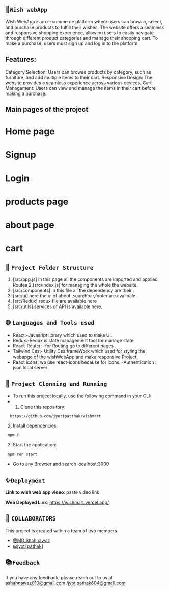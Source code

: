 ## 💫`Wish webApp`
  Wish WebApp is an e-commerce platform where users can browse, select, and purchase products to fulfill their wishes. The website offers a seamless and responsive shopping experience, allowing users to easily navigate through different product categories and manage their shopping cart. To make a purchase, users must sign up and log in to the platform.

## Features:

Category Selection: Users can browse products by category, such as furniture, and add multiple items to their cart.
Responsive Design: The website provides a seamless experience across various devices.
Cart Management: Users can view and manage the items in their cart before making a purchase.

## Main pages of the project

# Home page 

#  Signup 

#  Login

#  products page

#  about page

#   cart


##  🌿 `Project Folder Structure`
1. [src/app.js]  in this page all the components are imported and applied Routes
2.[src/index.js]  for managing the whole the website.
3. [src/components]  in this file all the dependency are their .
4. [src/ui] here the ui of about ,searchbar,footer are availbale.
5. [src/Redux] redux file are available here
6. [src/utils] services of API  is available here.


## 🌐 `Languages and Tools used`
  - React:-Javasript library which used to make Ui.
  - Redux:-Redux is state management tool for manage state.
  - React-Router:- for Routing go to different pages
  - Tailwind Css:- Utility Css frameWork which used for styling the webapge of the wishWebApp and make responsive Project.
  - React icons: we use react-icons because for icons.
  -Authentication : json local server  


## 🔧 `Project Clonning and Running`
- To run this project locally, use the following command in your CLI:
- 1. Clone this repository:

```bash
  https://github.com/jyotipatthak/wishmart
```

2. Install dependencies:

```bash
 npm i
```

3. Start the application:

```bash
 npm run start
```
- Go to any Browser and search localhost:3000

## ✨`Deployment`

**Link to wish web app video**: paste video link

**Web Deployed Link**:  https://wishmart.vercel.app/


## 🎋 `COLLABORATORS`
This project is created within a team of two members.
- [@MD Shahnawaz](https://github.com/Shahnawaz1967)
- [@jyoti pathak](https://github.com/jyotipatthak)]

##  📚`Feedback`

If you have any feedback, please reach out to us at ashahnawaz010@gmail.com /jyotipathak604@gmail.com

